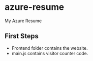 # azure-resume
My Azure Resume


## First Steps
- Frontend folder contains the website.
- main.js contains visitor counter code.